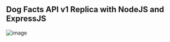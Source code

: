 ## Dog Facts API v1 Replica with NodeJS and ExpressJS

![image](https://github.com/bennettsf/replicadogapi/assets/33855430/e2f3f51b-ca00-4f8b-923f-0410db90794a)
